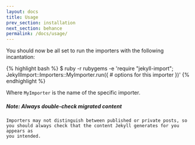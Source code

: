 ```yaml
---
layout: docs
title: Usage
prev_section: installation
next_section: behance
permalink: /docs/usage/
---
```


You should now be all set to run the importers with the following incantation:

{% highlight bash %}
$ ruby -r rubygems -e 'require "jekyll-import";
    JekyllImport::Importers::MyImporter.run({
      # options for this importer
    })'
{% endhighlight %}

Where `MyImporter` is the name of the specific importer.

<div class="note info">
  <h5>Note: Always double-check migrated content</h5>
  <p>

    Importers may not distinguish between published or private posts, so
    you should always check that the content Jekyll generates for you appears as
    you intended.

  </p>
</div>

